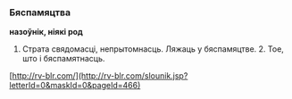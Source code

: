 ### Бяспамяцтва
**назоўнік, ніякі род**

1. Страта свядомасці, непрытомнасць. Ляжаць у бяспамяцтве. 2. Тое, што і бяспамятнасць.

<a rel="author">[http://rv-blr.com/](http://rv-blr.com/slounik.jsp?letterId=0&maskId=0&pageId=466)</a>
